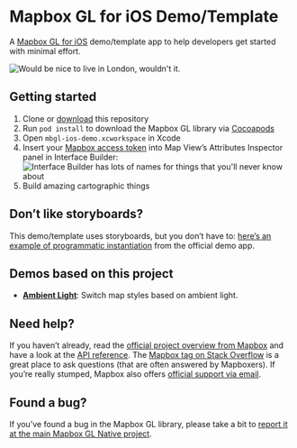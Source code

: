 # Mapbox GL for iOS Demo/Template

A [Mapbox GL for iOS](https://github.com/mapbox/mapbox-gl-native) demo/template app to help developers get started with minimal effort.

![Would be nice to live in London, wouldn't it.](https://cloud.githubusercontent.com/assets/1198851/7786397/b7b2cf6c-0180-11e5-88cd-58647bbe3591.png)

## Getting started

1.  Clone or [download](https://github.com/friedbunny/mbgl-ios-demo/archive/master.zip) this repository
1. Run `pod install` to download the Mapbox GL library via [Cocoapods](https://cocoapods.org)
1. Open `mbgl-ios-demo.xcworkspace` in Xcode
1. Insert your [Mapbox access token](https://www.mapbox.com/developers/api/#access-tokens) into Map View’s Attributes Inspector panel in Interface Builder: ![Interface Builder has lots of names for things that you'll never know about](https://cloud.githubusercontent.com/assets/1198851/7786331/4b227e8e-017a-11e5-9b27-bf3428cef7e9.png)
1. Build amazing cartographic things

## Don’t like storyboards?

This demo/template uses storyboards, but you don’t have to: [here’s an example of programmatic instantiation](https://github.com/mapbox/mapbox-gl-native/blob/b7b4515d4883f7da1fdcfb4d5aff7a2f3118ae86/ios/app/MBXViewController.mm#L55-L59) from the official demo app.

## Demos based on this project

- [**Ambient Light**](https://github.com/friedbunny/ambient-light): Switch map styles based on ambient light.

## Need help?

If you haven’t already, read the [official project overview from Mapbox](https://www.mapbox.com/mapbox-gl-ios/) and have a look at the [API reference](https://www.mapbox.com/mapbox-gl-ios/api/). The [Mapbox tag on Stack Overflow](http://stackoverflow.com/questions/tagged/mapbox) is a great place to ask questions (that are often answered by Mapboxers). If you’re really stumped, Mapbox also offers [official support via email](https://www.mapbox.com/help/).

## Found a bug?

If you’ve found a bug in the Mapbox GL library, please take a bit to [report it at the main Mapbox GL Native project](https://github.com/mapbox/mapbox-gl-native/issues).